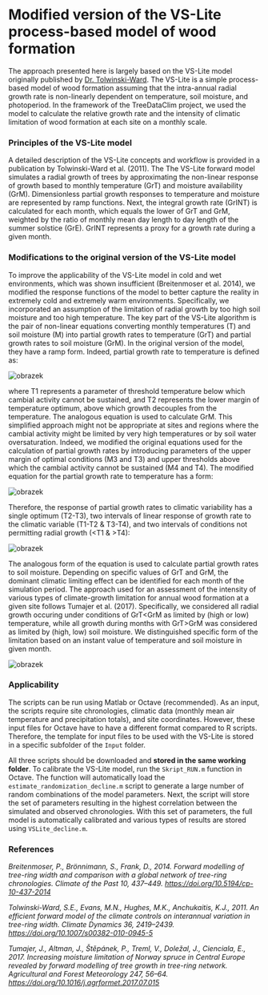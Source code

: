# Modified version of the VS-Lite process-based model of wood formation

The approach presented here is largely based on the VS-Lite model originally published by [Dr. Tolwinski-Ward](https://www.suztw.com/). The VS-Lite is a simple process-based model of wood formation assuming that the intra-annual radial growth rate is non-linearly dependent on temperature, soil moisture, and photoperiod. In the framework of the TreeDataClim project, we used the model to calculate the relative growth rate and the intensity of climatic limitation of wood formation at each site on a monthly scale.

### Principles of the VS-Lite model
A detailed description of the VS-Lite concepts and workflow is provided in a publication by Tolwinski-Ward et al. (2011). The The VS-Lite forward model simulates a radial growth of trees by approximating the non-linear response of growth based to monthly temperature (GrT) and moisture availability (GrM). Dimensionless partial growth responses to temperature and moisture are represented by ramp functions. Next, the integral growth rate (GrINT) is calculated for each month, which equals the lower of GrT and GrM, weighted by the ratio of monthly mean day length to day length of the summer solstice (GrE). GrINT represents a proxy for a growth rate during a given month.

### Modifications to the original version of the VS-Lite model
To improve the applicability of the VS-Lite model in cold and wet environments, which was shown insufficient (Breitenmoser et al. 2014), we modified the response functions of the model to better capture the reality in extremely cold and extremely warm environments. Specifically, we incorporated an assumption of the limitation of radial growth by too high soil moisture and too high temperature. The key part of the VS-Lite algorithm is the pair of non-linear equations converting monthly temperatures (T) and soil moisture (M) into partial growth rates to temperature (GrT) and partial growth rates to soil moisture (GrM). In the original version of the model, they have a ramp form. Indeed, partial growth rate to temperature is defined as:

![obrazek](https://user-images.githubusercontent.com/25429975/235633230-8a457e73-59ab-4061-983d-ac4bd05d13b0.png)

where T1 represents a parameter of threshold temperature below which cambial activity cannot be sustained, and T2 represents the lower margin of temperature optimum, above which growth decouples from the temperature. The analogous equation is used to calculate GrM. This simplified approach might not be appropriate at sites and regions where the cambial activity might be limited by very high temperatures or by soil water oversaturation. Indeed, we modified the original equations used for the calculation of partial growth rates by introducing parameters of the upper margin of optimal conditions (M3 and T3) and upper thresholds above which the cambial activity cannot be sustained (M4 and T4). The modified equation for the partial growth rate to temperature has a form:

![obrazek](https://user-images.githubusercontent.com/25429975/235633135-add0da4c-e62b-45d6-a990-f2f7d88dcd0c.png)

Therefore, the response of partial growth rates to climatic variability has a single optimum (T2-T3), two intervals of linear response of growth rate to the climatic variable (T1-T2 & T3-T4), and two intervals of conditions not permitting radial growth (<T1 & >T4):

![obrazek](https://user-images.githubusercontent.com/25429975/235648004-205298de-78ba-4be6-9074-69b1f53a3fbb.png)

The analogous form of the equation is used to calculate partial growth rates to soil moisture. Depending on specific values of GrT and GrM, the dominant climatic limiting effect can be identified for each month of the simulation period. The approach used for an assessment of the intensity of various types of climate-growth limitation for annual wood formation at a given site follows Tumajer et al. (2017). Specifically, we considered all radial growth occuring under conditions of GrT<GrM as limited by (high or low) temperature, while all growth during months with GrT>GrM was considered as limited by (high, low) soil moisture. We distinguished specific form of the limitation based on an instant value of temperature and soil moisture in given month.

![obrazek](https://user-images.githubusercontent.com/25429975/235668311-35a491be-08f8-4ca7-82ef-6cd822200320.png)

### Applicability
The scripts can be run using Matlab or Octave (recommended). As an input, the scripts require site chronologies, climatic data (monthly mean air temperature and precipitation totals), and site coordinates. However, these input files for Octave have to have a different format compared to R scripts. Therefore, the template for input files to be used with the VS-Lite is stored in a specific subfolder of the `Input` folder.

All three scripts should be downloaded and **stored in the same working folder**. To calibrate the VS-Lite model, run the `Skript_RUN.m` function in Octave. The function will automatically load the `estimate_randomization_decline.m` script to generate a large number of random combinations of the model parameters. Next, the script will store the set of parameters resulting in the highest correlation between the simulated and observed chronologies. With this set of parameters, the full model is automatically calibrated and various types of results are stored using `VSLite_decline.m`.

### References
*Breitenmoser, P., Brönnimann, S., Frank, D., 2014. Forward modelling of tree-ring width and comparison with a global network of tree-ring chronologies. Climate of the Past 10, 437–449. https://doi.org/10.5194/cp-10-437-2014*

*Tolwinski-Ward, S.E., Evans, M.N., Hughes, M.K., Anchukaitis, K.J., 2011. An efficient forward model of the climate controls on interannual variation in tree-ring width. Climate Dynamics 36, 2419–2439. https://doi.org/10.1007/s00382-010-0945-5*

*Tumajer, J., Altman, J., Štěpánek, P., Treml, V., Doležal, J., Cienciala, E., 2017. Increasing moisture limitation of Norway spruce in Central Europe revealed by forward modelling of tree growth in tree-ring network. Agricultural and Forest Meteorology 247, 56–64. https://doi.org/10.1016/j.agrformet.2017.07.015*
